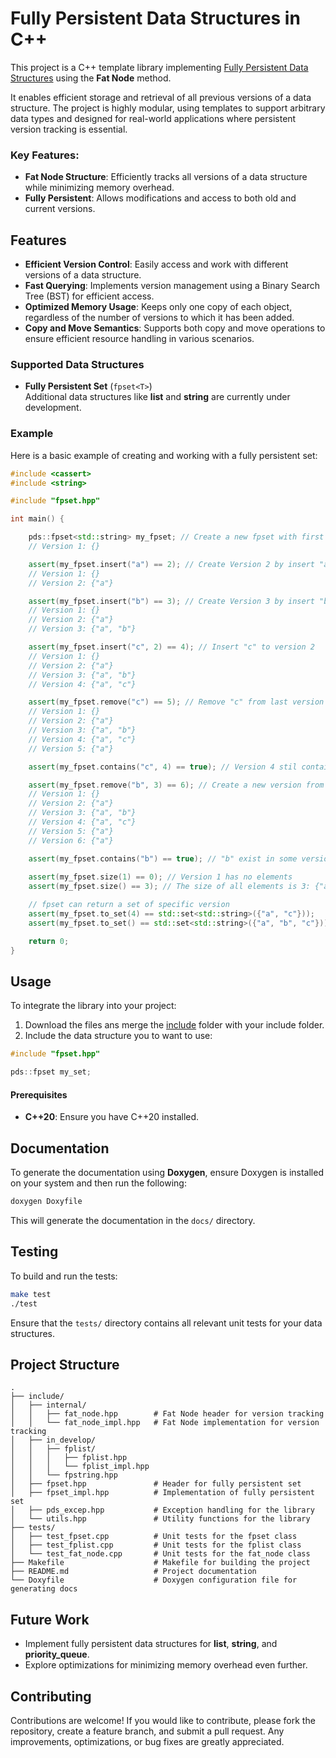 
# Fully Persistent Data Structures in C++


This project is a C++ template library implementing [Fully Persistent Data Structures](https://en.wikipedia.org/wiki/Persistent_data_structure) using the **Fat Node** method.

It enables efficient storage and retrieval of all previous versions of a data structure. 
The project is highly modular, using templates to support arbitrary data types and designed for real-world applications where persistent version tracking is essential.

### Key Features:
- **Fat Node Structure**: Efficiently tracks all versions of a data structure while minimizing memory overhead.
- **Fully Persistent**: Allows modifications and access to both old and current versions.

## Features

- **Efficient Version Control**: Easily access and work with different versions of a data structure.
- **Fast Querying**: Implements version management using a Binary Search Tree (BST) for efficient access.
- **Optimized Memory Usage**: Keeps only one copy of each object, regardless of the number of versions to which it has been added.
- **Copy and Move Semantics**: Supports both copy and move operations to ensure efficient resource handling in various scenarios.

### Supported Data Structures

- **Fully Persistent Set** (`fpset<T>`)  
Additional data structures like **list** and **string** are currently under development.

### Example

Here is a basic example of creating and working with a fully persistent set:

```cpp
#include <cassert>
#include <string>

#include "fpset.hpp"

int main() {

    pds::fpset<std::string> my_fpset; // Create a new fpset with first version
    // Version 1: {}

    assert(my_fpset.insert("a") == 2); // Create Version 2 by insert "a"
    // Version 1: {}
    // Version 2: {"a"}

    assert(my_fpset.insert("b") == 3); // Create Version 3 by insert "b" to last version
    // Version 1: {}
    // Version 2: {"a"}
    // Version 3: {"a", "b"}

    assert(my_fpset.insert("c", 2) == 4); // Insert "c" to version 2
    // Version 1: {}
    // Version 2: {"a"}
    // Version 3: {"a", "b"}
    // Version 4: {"a", "c"}

    assert(my_fpset.remove("c") == 5); // Remove "c" from last version
    // Version 1: {}
    // Version 2: {"a"}
    // Version 3: {"a", "b"}
    // Version 4: {"a", "c"}
    // Version 5: {"a"}

    assert(my_fpset.contains("c", 4) == true); // Version 4 stil contain "a"

    assert(my_fpset.remove("b", 3) == 6); // Create a new version from version 3 without "b"
    // Version 1: {}
    // Version 2: {"a"}
    // Version 3: {"a", "b"}
    // Version 4: {"a", "c"}
    // Version 5: {"a"}
    // Version 6: {"a"}

    assert(my_fpset.contains("b") == true); // "b" exist in some version
    
    assert(my_fpset.size(1) == 0); // Version 1 has no elements
    assert(my_fpset.size() == 3); // The size of all elements is 3: {"a", "b", "c"}

    // fpset can return a set of specific version
    assert(my_fpset.to_set(4) == std::set<std::string>({"a", "c"})); 
    assert(my_fpset.to_set() == std::set<std::string>({"a", "b", "c"})); // All elements

    return 0;
}
```

## Usage

To integrate the library into your project:
1. Download the files ans merge the [include](https://github.com/AssafBardugo/Fully-Persistent-DS/tree/main/include) folder with your include folder.
2. Include the data structure you to want to use:

```cpp
#include "fpset.hpp"

pds::fpset my_set;
```

#### Prerequisites

- **C++20**: Ensure you have C++20 installed.



## Documentation

To generate the documentation using **Doxygen**, ensure Doxygen is installed on your system and then run the following:

```bash
doxygen Doxyfile
```

This will generate the documentation in the `docs/` directory.

## Testing

To build and run the tests:

```bash
make test
./test
```

Ensure that the `tests/` directory contains all relevant unit tests for your data structures.

## Project Structure

```
.
├── include/
│   ├── internal/       
│   │   ├── fat_node.hpp        # Fat Node header for version tracking
│   │   └── fat_node_impl.hpp   # Fat Node implementation for version tracking
│   ├── in_develop/
│   │   ├── fplist/
│   │   │   ├── fplist.hpp
│   │   │   └── fplist_impl.hpp
│   │   └── fpstring.hpp
│   ├── fpset.hpp               # Header for fully persistent set
│   ├── fpset_impl.hpp          # Implementation of fully persistent set
│   ├── pds_excep.hpp           # Exception handling for the library
│   └── utils.hpp               # Utility functions for the library
├── tests/
│   ├── test_fpset.cpp          # Unit tests for the fpset class
│   ├── test_fplist.cpp         # Unit tests for the fplist class
│   └── test_fat_node.cpp       # Unit tests for the fat_node class
├── Makefile                    # Makefile for building the project
├── README.md                   # Project documentation
└── Doxyfile                    # Doxygen configuration file for generating docs
```

## Future Work

- Implement fully persistent data structures for **list**, **string**, and **priority_queue**.
- Explore optimizations for minimizing memory overhead even further.

## Contributing

Contributions are welcome! If you would like to contribute, please fork the repository, create a feature branch, and submit a pull request. Any improvements, optimizations, or bug fixes are greatly appreciated.
